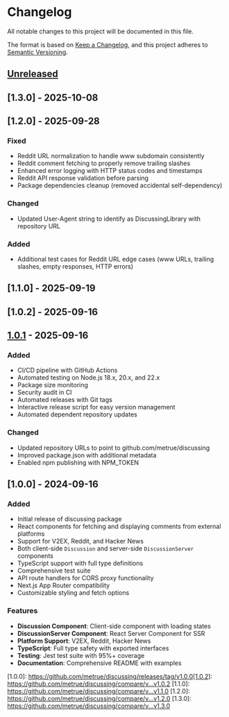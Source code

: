 # Changelog

All notable changes to this project will be documented in this file.

The format is based on [Keep a Changelog](https://keepachangelog.com/en/1.0.0/),
and this project adheres to [Semantic Versioning](https://semver.org/spec/v2.0.0.html).

## [Unreleased]

## [1.3.0] - 2025-10-08

## [1.2.0] - 2025-09-28

### Fixed
- Reddit URL normalization to handle www subdomain consistently
- Reddit comment fetching to properly remove trailing slashes
- Enhanced error logging with HTTP status codes and timestamps
- Reddit API response validation before parsing
- Package dependencies cleanup (removed accidental self-dependency)

### Changed
- Updated User-Agent string to identify as DiscussingLibrary with repository URL

### Added
- Additional test cases for Reddit URL edge cases (www URLs, trailing slashes, empty responses, HTTP errors)

## [1.1.0] - 2025-09-19

## [1.0.2] - 2025-09-16

## [1.0.1] - 2025-09-16

### Added
- CI/CD pipeline with GitHub Actions
- Automated testing on Node.js 18.x, 20.x, and 22.x
- Package size monitoring
- Security audit in CI
- Automated releases with Git tags
- Interactive release script for easy version management
- Automated dependent repository updates

### Changed
- Updated repository URLs to point to github.com/metrue/discussing
- Improved package.json with additional metadata
- Enabled npm publishing with NPM_TOKEN

## [1.0.0] - 2024-09-16

### Added
- Initial release of discussing package
- React components for fetching and displaying comments from external platforms
- Support for V2EX, Reddit, and Hacker News
- Both client-side `Discussion` and server-side `DiscussionServer` components
- TypeScript support with full type definitions
- Comprehensive test suite
- API route handlers for CORS proxy functionality
- Next.js App Router compatibility
- Customizable styling and fetch options

### Features
- **Discussion Component**: Client-side component with loading states
- **DiscussionServer Component**: React Server Component for SSR
- **Platform Support**: V2EX, Reddit, Hacker News
- **TypeScript**: Full type safety with exported interfaces
- **Testing**: Jest test suite with 95%+ coverage
- **Documentation**: Comprehensive README with examples

[Unreleased]: https://github.com/metrue/discussing/compare/v1.0.1...HEAD
[1.0.1]: https://github.com/metrue/discussing/compare/v1.0.0...v1.0.1
[1.0.0]: https://github.com/metrue/discussing/releases/tag/v1.0.0[1.0.2]: https://github.com/metrue/discussing/compare/v...v1.0.2
[1.1.0]: https://github.com/metrue/discussing/compare/v...v1.1.0
[1.2.0]: https://github.com/metrue/discussing/compare/v...v1.2.0
[1.3.0]: https://github.com/metrue/discussing/compare/v...v1.3.0
